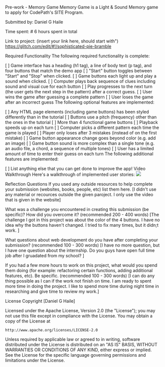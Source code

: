 Pre-work - Memory Game
Memory Game is a Light & Sound Memory game to apply for CodePath's SITE Program.

Submitted by: Daniel G Haile

Time spent: # 6 hours spent in total

Link to project: (insert your link here, should start with")
https://glitch.com/edit/#!/sophisticated-pie-bramble

Required Functionality
The following required functionality is complete:

[ ] Game interface has a heading (h1 tag), a line of body text (p tag), and four buttons that match the demo app
[ ] "Start" button toggles between "Start" and "Stop" when clicked.
[ ] Game buttons each light up and play a sound when clicked.
[ ] Computer plays back sequence of clues including sound and visual cue for each button
[ ] Play progresses to the next turn (the user gets the next step in the pattern) after a correct guess.
[ ] User wins the game after guessing a complete pattern
[ ] User loses the game after an incorrect guess
The following optional features are implemented:

[ ] Any HTML page elements (including game buttons) has been styled differently than in the tutorial
[ ] Buttons use a pitch (frequency) other than the ones in the tutorial
[ ] More than 4 functional game buttons
[ ] Playback speeds up on each turn
[ ] Computer picks a different pattern each time the game is played
[ ] Player only loses after 3 mistakes (instead of on the first mistake)
[ ] Game button appearance change goes beyond color (e.g. add an image)
[ ] Game button sound is more complex than a single tone (e.g. an audio file, a chord, a sequence of multiple tones)
[ ] User has a limited amount of time to enter their guess on each turn
The following additional features are implemented:

[ ] List anything else that you can get done to improve the app!
Video Walkthrough
Here's a walkthrough of implemented user stories:
![](https://i.imgur.com/z2yiYcm.gif)


Reflection Questions
If you used any outside resources to help complete your submission (websites, books, people, etc) list them here. [I didn't use any material or recources outside the given paroject. I only use the video that is given in the website]

What was a challenge you encountered in creating this submission (be specific)? How did you overcome it? (recommended 200 - 400 words) [The challenge I got in this project was about the color of the 4 buttons. I have no idea why the buttons haven't changed. I tried to fix many times, but it didn;t work. ]

What questions about web development do you have after completing your submission? (recommended 100 - 300 words) [I have no more question, but I have one question about the internship. Do you guys have open full time job after I gruadated from my school? ]

If you had a few more hours to work on this project, what would you spend them doing (for example: refactoring certain functions, adding additional features, etc). Be specific. (recommended 100 - 300 words) [I can do any thing possible as I can if the work not finish on time. I am ready to spent more time in doing the project. I like to spend more time during night time in researching and give time to review my work.]

License
Copyright [Daniel G Haile]

Licensed under the Apache License, Version 2.0 (the "License");
you may not use this file except in compliance with the License.
You may obtain a copy of the License at

    http://www.apache.org/licenses/LICENSE-2.0

Unless required by applicable law or agreed to in writing, software
distributed under the License is distributed on an "AS IS" BASIS,
WITHOUT WARRANTIES OR CONDITIONS OF ANY KIND, either express or implied.
See the License for the specific language governing permissions and
limitations under the License.
